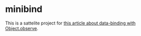 minibind
========


This is a sattelite project for [this article about data-binding with Object.observe](http://blog.mdnbar.com/binding-data-with-objectobserve).
